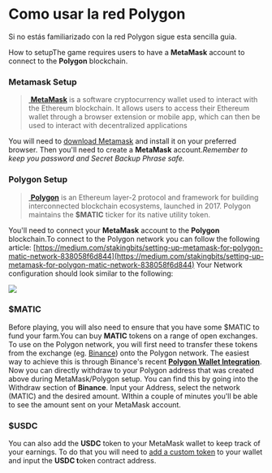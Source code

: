 # Como usar la red Polygon

Si no estás familiarizado con la red Polygon sigue esta sencilla guia.



How to setupThe game requires users to have a **MetaMask** account to connect to the **Polygon** blockchain.

### Metamask Setup <a href="#metamask-setup" id="metamask-setup"></a>

> ​[ **MetaMask**](https://metamask.io) is a software cryptocurrency wallet used to interact with the Ethereum blockchain. It allows users to access their Ethereum wallet through a browser extension or mobile app, which can then be used to interact with decentralized applications

You will need to [download Metamask](https://metamask.io/download.html) and install it on your preferred browser. Then you'll need to create a **MetaMask** account._Remember to keep you password and Secret Backup Phrase safe._

### Polygon Setup <a href="#polygon-setup" id="polygon-setup"></a>

> ​[ **Polygon**](https://polygon.technology) is an Ethereum layer-2 protocol and framework for building interconnected blockchain ecosystems, launched in 2017. Polygon maintains the **$MATIC** ticker for its native utility token.

You'll need to connect your **MetaMask** account to the **Polygon** blockchain.To connect to the Polygon network you can follow the following article: [https://medium.com/stakingbits/setting-up-metamask-for-polygon-matic-network-838058f6d844](https://medium.com/stakingbits/setting-up-metamask-for-polygon-matic-network-838058f6d844) Your Network configuration should look similar to the following:



![](https://2264006251-files.gitbook.io/\~/files/v0/b/gitbook-28427.appspot.com/o/assets%2F-MdunBb1X4ZSri9eSiAH%2F-MlE6JYgJVAA7cWd2wuk%2F-MlE6nnDArcevctAEYzU%2FScreen\_Shot\_2021-10-05\_at\_2.43.01\_pm.png?alt=media\&token=6c5eb5e6-d7e9-43ea-86ce-68fa7da3dce4)

### $MATIC <a href="#usdmatic" id="usdmatic"></a>

Before playing, you will also need to ensure that you have some $MATIC to fund your farm.You can buy **MATIC** tokens on a range of open exchanges. To use on the Polygon network, you will first need to transfer these tokens from the exchange (eg. [Binance](https://www.binance.com/en)) onto the Polygon network. The easiest way to achieve this is through Binance's recent [**Polygon Wallet Integration**](https://www.binance.com/en/support/announcement/4515e97c82d64189885da7cd7d606b86). Now you can directly withdraw to your Polygon address that was created above during MetaMask/Polygon setup. You can find this by going into the Withdraw section of **Binance**. Input your Address, select the network (MATIC) and the desired amount. WIthin a couple of minutes you'll be able to see the amount sent on your MetaMask account.

### $USDC <a href="#usdsff" id="usdsff"></a>

You can also add the **USDC** token to your MetaMask wallet to keep track of your earnings. To do that you will need to [add a custom token](https://medium.com/publicaio/how-to-add-a-custom-token-to-metamask-b24b090f1550) to your wallet and input the **USDC t**oken contract address.
